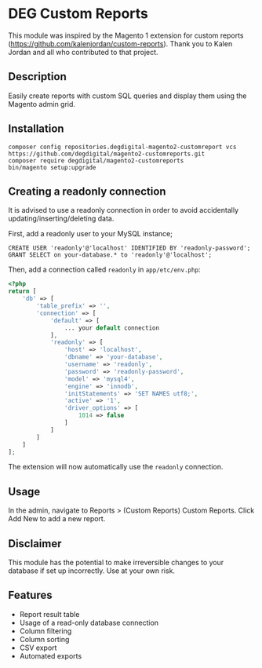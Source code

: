 # DEG Custom Reports

This module was inspired by the Magento 1 extension for custom reports (https://github.com/kalenjordan/custom-reports).
Thank you to Kalen Jordan and all who contributed to that project.

## Description
Easily create reports with custom SQL queries and display them using the Magento admin grid.

## Installation

```
composer config repositories.degdigital-magento2-customreport vcs https://github.com/degdigital/magento2-customreports.git
composer require degdigital/magento2-customreports
bin/magento setup:upgrade
```

## Creating a readonly connection

It is advised to use a readonly connection in order to avoid accidentally updating/inserting/deleting data. 

First, add a readonly user to your MySQL instance;

```
CREATE USER 'readonly'@'localhost' IDENTIFIED BY 'readonly-password';
GRANT SELECT on your-database.* to 'readonly'@'localhost';
```

Then, add a connection called `readonly` in `app/etc/env.php`:

```php
<?php
return [
    'db' => [
        'table_prefix' => '',
        'connection' => [
            'default' => [
                ... your default connection
            ],
            'readonly' => [
                'host' => 'localhost',
                'dbname' => 'your-database',
                'username' => 'readonly',
                'password' => 'readonly-password',
                'model' => 'mysql4',
                'engine' => 'innodb',
                'initStatements' => 'SET NAMES utf8;',
                'active' => '1',
                'driver_options' => [
                    1014 => false
                ]
            ]
        ]
    ]
];
```

The extension will now automatically use the `readonly` connection.

## Usage
In the admin, navigate to Reports > (Custom Reports) Custom Reports. Click Add New to add a new report.

## Disclaimer
This module has the potential to make irreversible changes to your database if set up incorrectly.  Use at your own risk.

## Features
* Report result table
* Usage of a read-only database connection
* Column filtering
* Column sorting
* CSV export
* Automated exports

